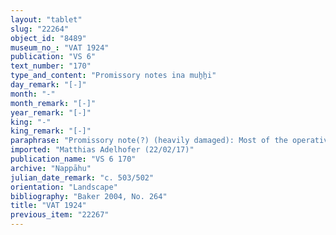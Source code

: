 ```yaml
---
layout: "tablet"
slug: "22264"
object_id: "8489"
museum_no_: "VAT 1924"
publication: "VS 6"
text_number: "170"
type_and_content: "Promissory notes ina muẖẖi"
day_remark: "[-]"
month: "-"
month_remark: "[-]"
year_remark: "[-]"
king: "-"
king_remark: "[-]"
paraphrase: "Promissory note(?) (heavily damaged): Most of the operative section is lost. Only the clause concerning the date of payment in the 20<sup>th</sup> year of Darius is partly legible. At least 2 witnesses, remainder lost.<br /> &nbsp;<br /> No protagonists legible.<br /> &nbsp;"
imported: "Matthias Adelhofer (22/02/17)"
publication_name: "VS 6 170"
archive: "Nappāhu"
julian_date_remark: "c. 503/502"
orientation: "Landscape"
bibliography: "Baker 2004, No. 264"
title: "VAT 1924"
previous_item: "22267"
---
```

